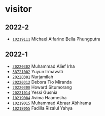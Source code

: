 # visitor


## 2022-2
+ [`10219111`](10219111.md) Michael Alfarino Bella Phungputra


## 2022-1
+ [`30220302`](30220302.md) Muhammad Alief Irha
+ [`38721002`](38721002.md) Yuyun Irmawati
+ [`20220301`](20220301.md) Nurjamilah
+ [`20220312`](20220312.md) Debora Tio Miranda
+ [`20220308`](20220308.md) Howard Situmorang
+ [`20221014`](20221014.md) Yessi Gusnia
+ [`10219084`](10219084.md) Avima Haamesha
+ [`10219015`](10219015.md) Muhammad Abraar Abhirama
+ [`10218055`](10218055.md) Fadilla Rizalul Yahya
